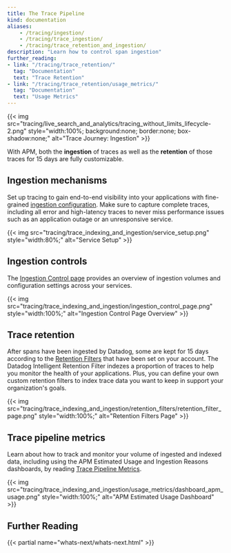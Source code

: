 ```yaml
---
title: The Trace Pipeline
kind: documentation
aliases:
    - /tracing/ingestion/
    - /tracing/trace_ingestion/
    - /tracing/trace_retention_and_ingestion/
description: "Learn how to control span ingestion"
further_reading:
- link: "/tracing/trace_retention/"
  tag: "Documentation"
  text: "Trace Retention"
- link: "/tracing/trace_retention/usage_metrics/"
  tag: "Documentation"
  text: "Usage Metrics"
---
```


{{< img src="tracing/live_search_and_analytics/tracing_without_limits_lifecycle-2.png" style="width:100%; background:none; border:none; box-shadow:none;" alt="Trace Journey: Ingestion" >}}

With APM, both the **ingestion** of traces as well as the **retention** of those traces for 15 days are fully customizable.

## Ingestion mechanisms

Set up tracing to gain end-to-end visibility into your applications with fine-grained [ingestion configuration][1]. Make sure to capture complete traces, including all error and high-latency traces to never miss performance issues such as an application outage or an unresponsive service.

{{< img src="tracing/trace_indexing_and_ingestion/service_setup.png" style="width:80%;" alt="Service Setup" >}}


## Ingestion controls

The [Ingestion Control page][2] provides an overview of ingestion volumes and configuration settings across your services.

{{< img src="tracing/trace_indexing_and_ingestion/ingestion_control_page.png" style="width:100%;" alt="Ingestion Control Page Overview" >}}

## Trace retention

After spans have been ingested by Datadog, some are kept for 15 days according to the [Retention Filters][3] that have been set on your account. The Datadog Intelligent Retention Filter indezes a proportion of traces to help you monitor the health of your applications. Plus, you can define your own custom retention filters to index trace data you want to keep in support your organization's goals.

{{< img src="tracing/trace_indexing_and_ingestion/retention_filters/retention_filter_page.png" style="width:100%;" alt="Retention Filters Page" >}}

## Trace pipeline metrics

Learn about how to track and monitor your volume of ingested and indexed data, including using the APM Estimated Usage and Ingestion Reasons dashboards, by reading [Trace Pipeline Metrics][4].

{{< img src="tracing/trace_indexing_and_ingestion/usage_metrics/dashboard_apm_usage.png" style="width:100%;" alt="APM Estimated Usage Dashboard" >}}

## Further Reading

{{< partial name="whats-next/whats-next.html" >}}

[1]: /tracing/trace_ingestion/mechanisms
[2]: /tracing/trace_ingestion/ingestion_controls
[3]: /tracing/trace_retention
[4]: /tracing/trace_retention/usage_metrics
